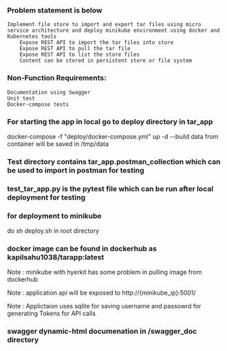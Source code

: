 ### Problem statement is below

    Implement file store to import and export tar files using micro service architecture and deploy minikube environment using docker and Kubernetes tools
        Expose REST API to import the tar files into store
        Expose REST API to pull the tar file
        Expose REST API to list the store files
        Content can be stored in persistent store or file system

 

### Non-Function Requirements: 
    Documentation using Swagger
    Unit test
    Docker-compose tests 


### For starting the app in local go to deploy directory in tar_app
docker-compose -f "deploy/docker-compose.yml" up -d --build
data from container will be saved in /tmp/data


### Test directory contains tar_app.postman_collection which can be used to import in postman for testing 

### test_tar_app.py is the pytest file which can be run after local deployment for testing 


### for deployment to minikube 
do sh deploy.sh in root directory


### docker image can be found in dockerhub as kapilsahu1038/tarapp:latest

Note : minikube with hyerkit has some problem in pulling image from dockerhub

Note : application api will be exposed to  http://{minikube_ip}:5001/

Note : Applictaion uses sqlite for saving username and passowrd for generating Tokens for API calls 


### swagger dynamic-html documenation in /swagger_doc directory 

       